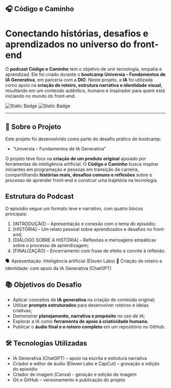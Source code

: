 ## 🎧 Código e Caminho
# Conectando histórias, desafios e aprendizados no universo do front-end

O **podcast Código e Caminho** tem o objetivo de unir tecnologia, empatia e aprendizad. Ele foi criado durante o **bootcamp Universia – Fundamentos de IA Generativa**, em parceria com a **DIO**. Neste projeto, a **IA** foi utilizada como apoio na **criação de roteiro, estrutura narrativa e identidade visual**, resultando em um conteúdo autêntico, humano e inspirador para quem está iniciando no mundo do front-end.

![Static Badge](https://img.shields.io/badge/Conclu%C3%ADdo-label?style=for-the-badge&label=Status) ![Static Badge](https://img.shields.io/badge/Curso-DIO-%23e60000?style=for-the-badge)

<hr>

## 🚀 Sobre o Projeto

Este projeto foi desenvolvido como parte do desafio prático do bootcamp:

* "Universia – Fundamentos de IA Generativa"

O projeto teve foco na **criação de um produto original** apoiado por ferramentas de inteligência artificial. O **Código e Caminho** busca inspirar iniciantes em programação e pessoas em transição de carreira, compartilhando **histórias reais, desafios comuns e reflexões** sobre o processo de aprender front-end e construir uma trajetória na tecnologia.

## Estrutura do Podcast

O episódio segue um formato leve e narrativo, com quatro blocos principais:

1. [INTRODUÇÃO] – Apresentação e conexão com o tema do episódio;
2. [HISTÓRIA] – Um relato pessoal sobre aprendizados e desafios no front-end;
3. [DIÁLOGO SOBRE A HISTÓRIA] – Reflexões e mensagens empáticas sobre o processo de aprendizagem;
4. [FINALIZAÇÃO] – Encerramento com frase de efeito e convite à reflexão.

🗣️ Apresentação: Inteligência artificial (Eleven Labs)
🧠 Criação de roteiro e identidade: com apoio da IA Generativa (ChatGPT)

## 📚 Objetivos do Desafio

* Aplicar conceitos de **IA generativa** na criação de conteúdo original;
* Utilizar **prompts estruturados** para desenvolver roteiros e ideias criativas;
* Demonstrar **planejamento, narrativa e propósito** no uso de IA;
* Explorar a IA como **ferramenta de apoio à criatividade humana**;
* Publicar o **áudio final e o roteiro completo** em um repositório no GitHub.

## 🛠️ Tecnologias Utilizadas
* IA Generativa (ChatGPT) – apoio na escrita e estrutura narrativa
* Criador e editor de áudio (Eleven Labs e CapCut) – gravação e edição do episódio
* Criador de imagem (Canva) - geração e edição de imagem
* Git e GitHub – versionamento e publicação do projeto
